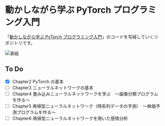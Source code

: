 # 動かしながら学ぶ PyTorch プログラミング入門

「[動かしながら学ぶ PyTorch プログラミング入門](https://www.amazon.co.jp/dp/B08PBH4YNT/ref=cm_sw_r_tw_dp_x_sdy0Fb4R42XKN)」のコードを写経していくリポジトリです。

![表紙](https://m.media-amazon.com/images/I/51ofaSX1jlL._SX260_.jpg)

## To Do

- [x] Chapter2 PyTorch の基本
- [ ] Chapter3 ニューラルネットワークの基本
- [ ] Chapter4 畳み込みニューラルネットワークを学ぶ　～画像分類プログラムを作る～
- [ ] Chapter5 再帰型ニューラルネットワーク（時系列データの予測）　～株価予測プログラムを作る～
- [ ] Chapter6 再帰型ニューラルネットワークを用いた感情分析

